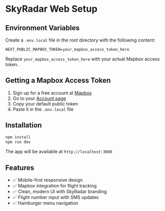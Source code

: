 # SkyRadar Web Setup

## Environment Variables

Create a `.env.local` file in the root directory with the following content:

```
NEXT_PUBLIC_MAPBOX_TOKEN=your_mapbox_access_token_here
```

Replace `your_mapbox_access_token_here` with your actual Mapbox access token.

## Getting a Mapbox Access Token

1. Sign up for a free account at [Mapbox](https://www.mapbox.com/)
2. Go to your [Account page](https://account.mapbox.com/)
3. Copy your default public token
4. Paste it in the `.env.local` file

## Installation

```bash
npm install
npm run dev
```

The app will be available at `http://localhost:3000`

## Features

- ✅ Mobile-first responsive design
- ✅ Mapbox integration for flight tracking
- ✅ Clean, modern UI with SkyRadar branding
- ✅ Flight number input with SMS updates
- ✅ Hamburger menu navigation
